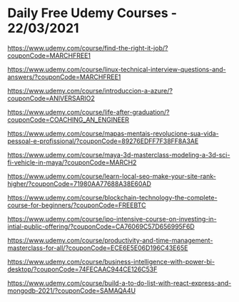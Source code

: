 # Daily Free Udemy Courses - 22/03/2021

https://www.udemy.com/course/find-the-right-it-job/?couponCode=MARCHFREE1
https://www.udemy.com/course/linux-technical-interview-questions-and-answers/?couponCode=MARCHFREE1
https://www.udemy.com/course/introduccion-a-azure/?couponCode=ANIVERSARIO2
https://www.udemy.com/course/life-after-graduation/?couponCode=COACHING_AN_ENGINEER
https://www.udemy.com/course/mapas-mentais-revolucione-sua-vida-pessoal-e-profissional/?couponCode=89276EDFF7F38FF8A3AE
https://www.udemy.com/course/maya-3d-masterclass-modeling-a-3d-sci-fi-vehicle-in-maya/?couponCode=MARCH2
https://www.udemy.com/course/learn-local-seo-make-your-site-rank-higher/?couponCode=71980AA77688A38E60AD
https://www.udemy.com/course/blockchain-technology-the-complete-course-for-beginners/?couponCode=FREEBTC
https://www.udemy.com/course/ipo-intensive-course-on-investing-in-intial-public-offering/?couponCode=CA76069C57D656995F6D
https://www.udemy.com/course/productivity-and-time-management-masterclass-for-all/?couponCode=ECE6E5E06D196C43E65E
https://www.udemy.com/course/business-intelligence-with-power-bi-desktop/?couponCode=74FECAAC944CE126C53F
https://www.udemy.com/course/build-a-to-do-list-with-react-express-and-mongodb-2021/?couponCode=SAMAQA4U
